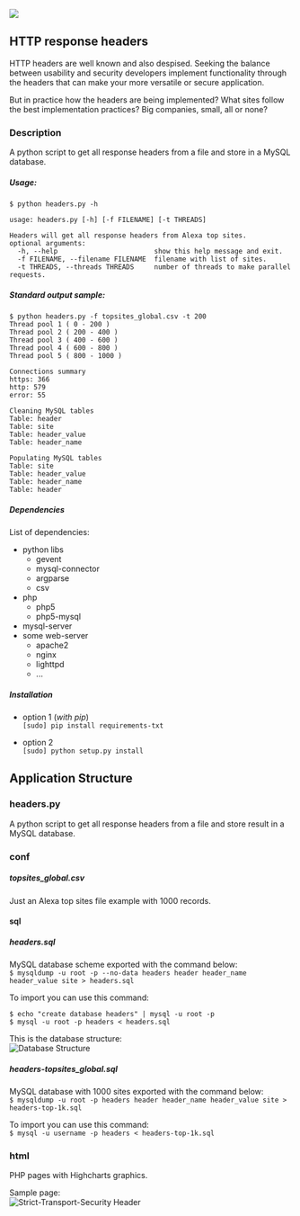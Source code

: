 <a href="https://codeclimate.com/github/amenezes/headers"><img src="https://codeclimate.com/github/amenezes/headers/badges/gpa.svg" /></a>

## HTTP response headers
HTTP headers are well known and also despised. Seeking the balance between usability and security developers implement functionality through the headers that can make your more versatile or secure application.  

But in practice how the headers are being implemented? What sites follow the best implementation practices? Big companies, small, all or none?  

### Description
A python script to get all response headers from a file and store in a MySQL database.  

##### Usage:  
```
$ python headers.py -h  

usage: headers.py [-h] [-f FILENAME] [-t THREADS]  

Headers will get all response headers from Alexa top sites.
optional arguments:
  -h, --help                        show this help message and exit.  
  -f FILENAME, --filename FILENAME  filename with list of sites.  
  -t THREADS, --threads THREADS     number of threads to make parallel requests.  
```

##### Standard output sample:  
```
$ python headers.py -f topsites_global.csv -t 200
Thread pool 1 ( 0 - 200 )
Thread pool 2 ( 200 - 400 )
Thread pool 3 ( 400 - 600 )
Thread pool 4 ( 600 - 800 )
Thread pool 5 ( 800 - 1000 )

Connections summary
https: 366
http: 579
error: 55

Cleaning MySQL tables
Table: header
Table: site
Table: header_value
Table: header_name

Populating MySQL tables
Table: site
Table: header_value
Table: header_name
Table: header
```
##### Dependencies
List of dependencies:
* python libs
  * gevent
  * mysql-connector
  * argparse
  * csv
* php
  * php5
  * php5-mysql
* mysql-server
* some web-server
  * apache2
  * nginx
  * lighttpd
  * ...

##### Installation
* option 1 (_with pip_)  
```[sudo] pip install requirements-txt```  

* option 2  
```[sudo] python setup.py install```  

## Application Structure

### headers.py
A python script to get all response headers from a file and store result in a MySQL database.  

### conf  

##### topsites_global.csv
Just an Alexa top sites file example with 1000 records.  

#### sql  
##### headers.sql  
MySQL database scheme exported with the command below:  
```$ mysqldump -u root -p --no-data headers header header_name header_value site > headers.sql```  

To import you can use this command:  
```
$ echo "create database headers" | mysql -u root -p
$ mysql -u root -p headers < headers.sql
```
This is the database structure:  
![Database Structure](docs/DB_Structure.png)

##### headers-topsites_global.sql
MySQL database with 1000 sites exported with the command below:  
```$ mysqldump -u root -p headers header header_name header_value site > headers-top-1k.sql```  

To import you can use this command:  
```$ mysql -u username -p headers < headers-top-1k.sql```

### html
PHP pages with Highcharts graphics.  

Sample page:  
![Strict-Transport-Security Header](docs/strict-transport-security.png)
